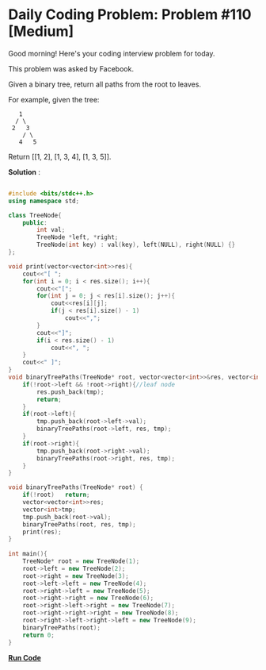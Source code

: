 # Daily Coding Problem: Problem #110 [Medium]

Good morning! Here's your coding interview problem for today.

This problem was asked by Facebook.

Given a binary tree, return all paths from the root to leaves.

For example, given the tree:
```
   1
  / \
 2   3
    / \
   4   5
```
Return [[1, 2], [1, 3, 4], [1, 3, 5]].

**Solution** : 

```cpp

#include <bits/stdc++.h>
using namespace std;

class TreeNode{
    public:
        int val;
        TreeNode *left, *right;
        TreeNode(int key) : val(key), left(NULL), right(NULL) {}
};

void print(vector<vector<int>>res){
    cout<<"[ ";
    for(int i = 0; i < res.size(); i++){
        cout<<"[";
        for(int j = 0; j < res[i].size(); j++){
            cout<<res[i][j];
            if(j < res[i].size() - 1)
                cout<<",";
        }
        cout<<"]";
        if(i < res.size() - 1)
            cout<<", ";
    }
    cout<<" ]";
}
void binaryTreePaths(TreeNode* root, vector<vector<int>>&res, vector<int>tmp){
    if(!root->left && !root->right){//leaf node
        res.push_back(tmp);
        return;
    }
    if(root->left){
        tmp.push_back(root->left->val);
        binaryTreePaths(root->left, res, tmp);
    }
    if(root->right){
        tmp.push_back(root->right->val);
        binaryTreePaths(root->right, res, tmp);
    }
}

void binaryTreePaths(TreeNode* root) {
    if(!root)   return;
    vector<vector<int>>res;
    vector<int>tmp;
    tmp.push_back(root->val);
    binaryTreePaths(root, res, tmp);
    print(res);
}
    
int main(){
    TreeNode* root = new TreeNode(1);
    root->left = new TreeNode(2); 
    root->right = new TreeNode(3); 
    root->left->left = new TreeNode(4); 
    root->right->left = new TreeNode(5); 
    root->right->right = new TreeNode(6); 
    root->right->left->right = new TreeNode(7); 
    root->right->right->right = new TreeNode(8); 
    root->right->left->right->left = new TreeNode(9);
    binaryTreePaths(root);
    return 0;
}

```
**[Run Code](https://ide.geeksforgeeks.org/Ic7xmMtBU0)**
